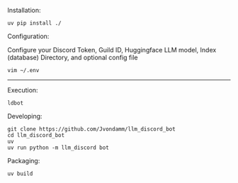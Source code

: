 Installation:
```commandline
uv pip install ./
```
Configuration:

Configure your Discord Token, Guild ID, Huggingface LLM model, Index (database) Directory, and optional config file
```commandline
vim ~/.env
```

---
Execution:
```commandline
ldbot
```

Developing:
```commandline
git clone https://github.com/Jvondamm/llm_discord_bot
cd llm_discord_bot
uv 
uv run python -m llm_discord bot
```

Packaging:
```commandline
uv build
```
